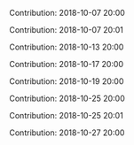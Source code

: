 Contribution: 2018-10-07 20:00

Contribution: 2018-10-07 20:01

Contribution: 2018-10-13 20:00

Contribution: 2018-10-17 20:00

Contribution: 2018-10-19 20:00

Contribution: 2018-10-25 20:00

Contribution: 2018-10-25 20:01

Contribution: 2018-10-27 20:00

